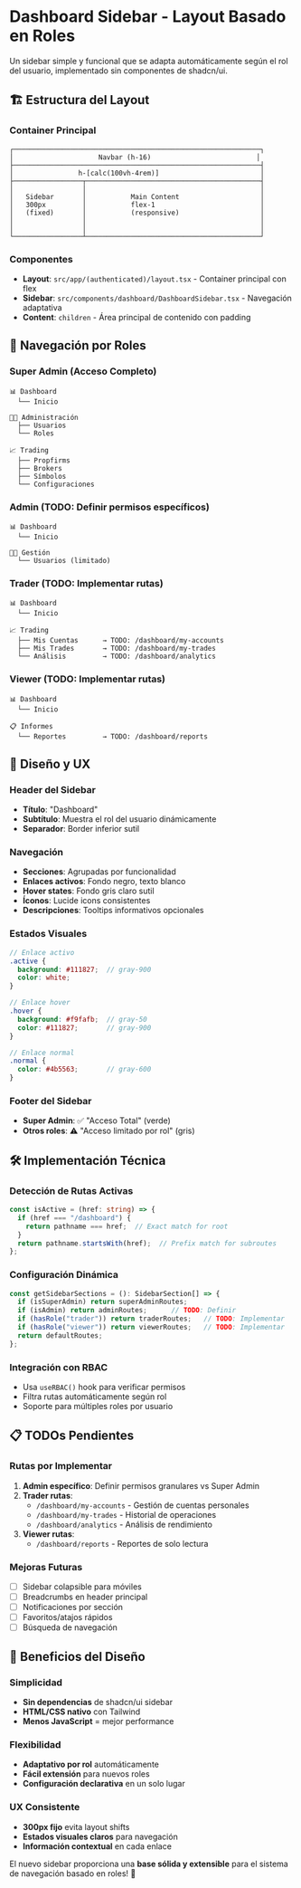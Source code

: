 # Dashboard Sidebar - Layout Basado en Roles

Un sidebar simple y funcional que se adapta automáticamente según el rol del usuario, implementado sin componentes de shadcn/ui.

## 🏗️ Estructura del Layout

### **Container Principal**
```
┌─────────────────────────────────────────────────────────────┐
│                     Navbar (h-16)                          │
├─────────────────────────────────────────────────────────────┤
│                h-[calc(100vh-4rem)]                         │
├─────────────────┬───────────────────────────────────────────┤
│                 │                                           │
│   Sidebar       │           Main Content                    │
│   300px         │           flex-1                          │
│   (fixed)       │           (responsive)                    │
│                 │                                           │
│                 │                                           │
└─────────────────┴───────────────────────────────────────────┘
```

### **Componentes**
- **Layout**: `src/app/(authenticated)/layout.tsx` - Container principal con flex
- **Sidebar**: `src/components/dashboard/DashboardSidebar.tsx` - Navegación adaptativa
- **Content**: `children` - Área principal de contenido con padding

## 🔐 Navegación por Roles

### **Super Admin (Acceso Completo)**
```
📊 Dashboard
  └── Inicio

👨‍💼 Administración  
  ├── Usuarios
  └── Roles

📈 Trading
  ├── Propfirms
  ├── Brokers
  ├── Símbolos
  └── Configuraciones
```

### **Admin (TODO: Definir permisos específicos)**
```
📊 Dashboard
  └── Inicio

👨‍💼 Gestión
  └── Usuarios (limitado)
```

### **Trader (TODO: Implementar rutas)**
```
📊 Dashboard
  └── Inicio

📈 Trading
  ├── Mis Cuentas      → TODO: /dashboard/my-accounts
  ├── Mis Trades       → TODO: /dashboard/my-trades  
  └── Análisis         → TODO: /dashboard/analytics
```

### **Viewer (TODO: Implementar rutas)**
```
📊 Dashboard
  └── Inicio

📋 Informes
  └── Reportes         → TODO: /dashboard/reports
```

## 🎨 Diseño y UX

### **Header del Sidebar**
- **Título**: "Dashboard" 
- **Subtítulo**: Muestra el rol del usuario dinámicamente
- **Separador**: Border inferior sutil

### **Navegación**
- **Secciones**: Agrupadas por funcionalidad
- **Enlaces activos**: Fondo negro, texto blanco
- **Hover states**: Fondo gris claro sutil
- **Íconos**: Lucide icons consistentes
- **Descripciones**: Tooltips informativos opcionales

### **Estados Visuales**
```scss
// Enlace activo
.active {
  background: #111827;  // gray-900
  color: white;
}

// Enlace hover
.hover {
  background: #f9fafb;  // gray-50
  color: #111827;       // gray-900
}

// Enlace normal
.normal {
  color: #4b5563;       // gray-600
}
```

### **Footer del Sidebar**
- **Super Admin**: ✅ "Acceso Total" (verde)
- **Otros roles**: ⚠️ "Acceso limitado por rol" (gris)

## 🛠️ Implementación Técnica

### **Detección de Rutas Activas**
```typescript
const isActive = (href: string) => {
  if (href === "/dashboard") {
    return pathname === href;  // Exact match for root
  }
  return pathname.startsWith(href);  // Prefix match for subroutes
};
```

### **Configuración Dinámica**
```typescript
const getSidebarSections = (): SidebarSection[] => {
  if (isSuperAdmin) return superAdminRoutes;
  if (isAdmin) return adminRoutes;      // TODO: Definir
  if (hasRole("trader")) return traderRoutes;   // TODO: Implementar
  if (hasRole("viewer")) return viewerRoutes;   // TODO: Implementar
  return defaultRoutes;
};
```

### **Integración con RBAC**
- Usa `useRBAC()` hook para verificar permisos
- Filtra rutas automáticamente según rol
- Soporte para múltiples roles por usuario

## 📋 TODOs Pendientes

### **Rutas por Implementar**
1. **Admin específico**: Definir permisos granulares vs Super Admin
2. **Trader rutas**: 
   - `/dashboard/my-accounts` - Gestión de cuentas personales
   - `/dashboard/my-trades` - Historial de operaciones
   - `/dashboard/analytics` - Análisis de rendimiento
3. **Viewer rutas**:
   - `/dashboard/reports` - Reportes de solo lectura

### **Mejoras Futuras**
- [ ] Sidebar colapsible para móviles
- [ ] Breadcrumbs en header principal
- [ ] Notificaciones por sección
- [ ] Favoritos/atajos rápidos
- [ ] Búsqueda de navegación

## 🎯 Beneficios del Diseño

### **Simplicidad**
- **Sin dependencias** de shadcn/ui sidebar
- **HTML/CSS nativo** con Tailwind
- **Menos JavaScript** = mejor performance

### **Flexibilidad**
- **Adaptativo por rol** automáticamente
- **Fácil extensión** para nuevos roles
- **Configuración declarativa** en un solo lugar

### **UX Consistente**
- **300px fijo** evita layout shifts
- **Estados visuales claros** para navegación
- **Información contextual** en cada enlace

El nuevo sidebar proporciona una **base sólida y extensible** para el sistema de navegación basado en roles! 🚀
